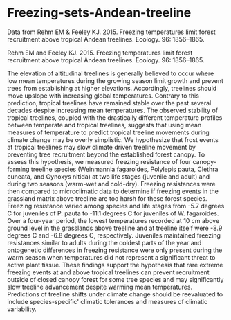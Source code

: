 # Freezing-sets-Andean-treeline
Data from Rehm EM &amp; Feeley KJ. 2015. Freezing temperatures limit forest recruitment above tropical Andean treelines. Ecology. 96: 1856–1865.


Rehm EM and Feeley KJ. 2015. Freezing temperatures limit forest recruitment above tropical Andean treelines. Ecology. 96: 1856–1865.

The elevation of altitudinal treelines is generally believed to occur where low mean temperatures during the growing season limit growth and prevent trees from establishing at higher elevations. Accordingly, treelines should move upslope with increasing global temperatures. Contrary to this prediction, tropical treelines have remained stable over the past several decades despite increasing mean temperatures. The observed stability of tropical treelines, coupled with the drastically different temperature profiles between temperate and tropical treelines, suggests that using mean measures of temperature to predict tropical treeline movements during climate change may be overly simplistic. We hypothesize that frost events at tropical treelines may slow climate driven treeline movement by preventing tree recruitment beyond the established forest canopy. To assess this hypothesis, we measured freezing resistance of four canopy-forming treeline species (Weinmannia fagaroides, Polylepis pauta, Clethra cuneata, and Gynoxys nitida) at two life stages (juvenile and adult) and during two seasons (warm-wet and cold-dry). Freezing resistances were then compared to microclimatic data to determine if freezing events in the grassland matrix above treeline are too harsh for these forest species. Freezing resistance varied among species and life stages from -5.7 degrees C for juveniles of P. pauta to -11.1 degrees C for juveniles of W. fagaroides. Over a four-year period, the lowest temperatures recorded at 10 cm above ground level in the grasslands above treeline and at treeline itself were -8.9 degrees C and -6.8 degrees C, respectively. Juveniles maintained freezing resistances similar to adults during the coldest parts of the year and ontogenetic differences in freezing resistance were only present during the warm season when temperatures did not represent a significant threat to active plant tissue. These findings support the hypothesis that rare extreme freezing events at and above tropical treelines can prevent recruitment outside of closed canopy forest for some tree species and may significantly slow treeline advancement despite warming mean temperatures. Predictions of treeline shifts under climate change should be reevaluated to include species-specific' climatic tolerances and measures of climatic variability.
